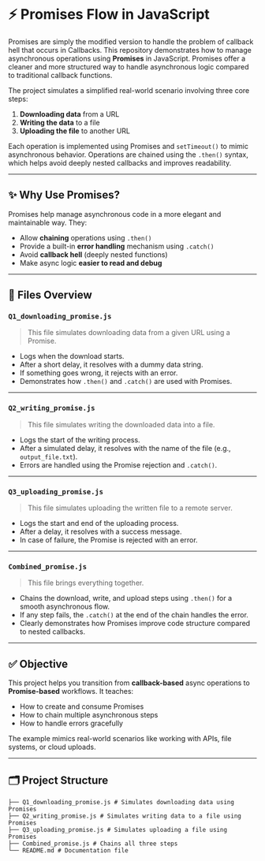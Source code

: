 # ⚡ Promises Flow in JavaScript

Promises are simply the modified version to handle the problem of callback hell that occurs in Callbacks.
This repository demonstrates how to manage asynchronous operations using **Promises** in JavaScript. Promises offer a cleaner and more structured way to handle asynchronous logic compared to traditional callback functions.

The project simulates a simplified real-world scenario involving three core steps:

1. **Downloading data** from a URL  
2. **Writing the data** to a file  
3. **Uploading the file** to another URL  

Each operation is implemented using Promises and `setTimeout()` to mimic asynchronous behavior. Operations are chained using the `.then()` syntax, which helps avoid deeply nested callbacks and improves readability.

---

## ✨ Why Use Promises?

Promises help manage asynchronous code in a more elegant and maintainable way. They:

- Allow **chaining** operations using `.then()`  
- Provide a built-in **error handling** mechanism using `.catch()`  
- Avoid **callback hell** (deeply nested functions)  
- Make async logic **easier to read and debug**

---

## 📁 Files Overview

### `Q1_downloading_promise.js`
> This file simulates downloading data from a given URL using a Promise.

- Logs when the download starts.
- After a short delay, it resolves with a dummy data string.
- If something goes wrong, it rejects with an error.
- Demonstrates how `.then()` and `.catch()` are used with Promises.

---

### `Q2_writing_promise.js`
> This file simulates writing the downloaded data into a file.

- Logs the start of the writing process.
- After a simulated delay, it resolves with the name of the file (e.g., `output_file.txt`).
- Errors are handled using the Promise rejection and `.catch()`.

---

### `Q3_uploading_promise.js`
> This file simulates uploading the written file to a remote server.

- Logs the start and end of the uploading process.
- After a delay, it resolves with a success message.
- In case of failure, the Promise is rejected with an error.

---

### `Combined_promise.js`
> This file brings everything together.

- Chains the download, write, and upload steps using `.then()` for a smooth asynchronous flow.
- If any step fails, the `.catch()` at the end of the chain handles the error.
- Clearly demonstrates how Promises improve code structure compared to nested callbacks.

---

## ✅ Objective

This project helps you transition from **callback-based** async operations to **Promise-based** workflows. It teaches:

- How to create and consume Promises
- How to chain multiple asynchronous steps
- How to handle errors gracefully

The example mimics real-world scenarios like working with APIs, file systems, or cloud uploads.

---

## 🗂️ Project Structure

```plaintext
├── Q1_downloading_promise.js # Simulates downloading data using Promises
├── Q2_writing_promise.js # Simulates writing data to a file using Promises
├── Q3_uploading_promise.js # Simulates uploading a file using Promises
├── Combined_promise.js # Chains all three steps 
└── README.md # Documentation file 


